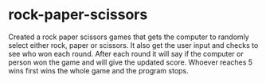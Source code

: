 # rock-paper-scissors

Created a rock paper scissors games that gets the computer to randomly select either rock, paper or scissors.  It also get the user input and checks to see who won each round.  After each round it will say if the computer or person won the game and will give the updated score.  Whoever reaches 5 wins first wins the whole game and the program stops.
